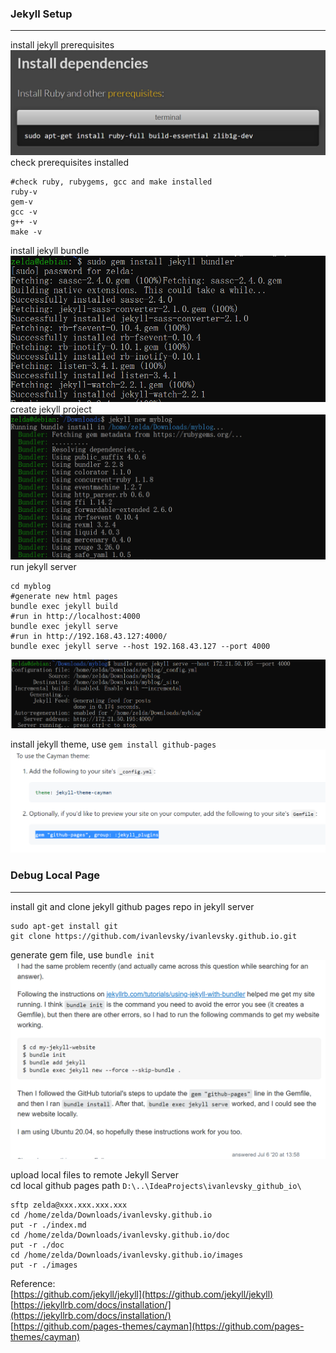 ### Jekyll Setup
***
install jekyll prerequisites  
![install_prerequisites](../../images/github/jekyll/install_prerequisites.png)  
check prerequisites installed
```shell
#check ruby, rubygems, gcc and make installed
ruby-v
gem-v
gcc -v
g++ -v
make -v
```
install jekyll bundle  
![install_jekyll_and_bundler](../../images/github/jekyll/install_jekyll_and_bundler.png)  
create jekyll project  
![create_jekyll_project](../../images/github/jekyll/create_jekyll_project.png)  
run jekyll server
```shell 
cd myblog
#generate new html pages
bundle exec jekyll build
#run in http://localhost:4000
bundle exec jekyll serve
#run in http://192.168.43.127:4000/
bundle exec jekyll serve --host 192.168.43.127 --port 4000
```
![run_jekyll_server](../../images/github/jekyll/run_jekyll_server.png)  

install jekyll theme, use `gem install github-pages`   
![install_github_pages](../../images/github/jekyll/install_github_pages.png)


### Debug Local Page
***
install git and clone jekyll github pages repo in jekyll server
```shell
sudo apt-get install git
git clone https://github.com/ivanlevsky/ivanlevsky.github.io.git
```

generate gem file, use `bundle init`
![jekyll_bundle_init](../../images/github/jekyll/jekyll_bundle_init.png)

upload local files to remote Jekyll Server  
cd local github pages path `D:\..\IdeaProjects\ivanlevsky_github_io\`

```shell
sftp zelda@xxx.xxx.xxx.xxx
cd /home/zelda/Downloads/ivanlevsky.github.io
put -r ./index.md
cd /home/zelda/Downloads/ivanlevsky.github.io/doc
put -r ./doc
cd /home/zelda/Downloads/ivanlevsky.github.io/images
put -r ./images
```

Reference:  
[https://github.com/jekyll/jekyll](https://github.com/jekyll/jekyll)  
[https://jekyllrb.com/docs/installation/](https://jekyllrb.com/docs/installation/)  
[https://github.com/pages-themes/cayman](https://github.com/pages-themes/cayman)  
